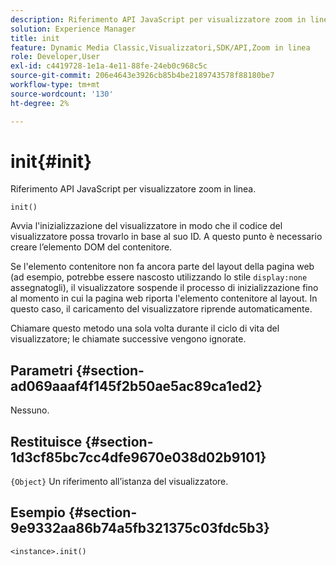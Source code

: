 ```yaml
---
description: Riferimento API JavaScript per visualizzatore zoom in linea.
solution: Experience Manager
title: init
feature: Dynamic Media Classic,Visualizzatori,SDK/API,Zoom in linea
role: Developer,User
exl-id: c4419728-1e1a-4e11-88fe-24eb0c968c5c
source-git-commit: 206e4643e3926cb85b4be2189743578f88180be7
workflow-type: tm+mt
source-wordcount: '130'
ht-degree: 2%

---
```


# init{#init}

Riferimento API JavaScript per visualizzatore zoom in linea.

`init()`

Avvia l&#39;inizializzazione del visualizzatore in modo che il codice del visualizzatore possa trovarlo in base al suo ID. A questo punto è necessario creare l’elemento DOM del contenitore.

Se l&#39;elemento contenitore non fa ancora parte del layout della pagina web (ad esempio, potrebbe essere nascosto utilizzando lo stile `display:none` assegnatogli), il visualizzatore sospende il processo di inizializzazione fino al momento in cui la pagina web riporta l&#39;elemento contenitore al layout. In questo caso, il caricamento del visualizzatore riprende automaticamente.

Chiamare questo metodo una sola volta durante il ciclo di vita del visualizzatore; le chiamate successive vengono ignorate.

## Parametri {#section-ad069aaaf4f145f2b50ae5ac89ca1ed2}

Nessuno.

## Restituisce {#section-1d3cf85bc7cc4dfe9670e038d02b9101}

`{Object}` Un riferimento all’istanza del visualizzatore.

## Esempio {#section-9e9332aa86b74a5fb321375c03fdc5b3}

```
<instance>.init()
```
